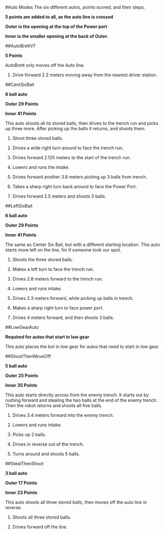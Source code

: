 #Auto Modes
The six different autos, points scored, and their steps.

**5 points are added to all, as the auto line is crossed**

**Outer is the opening at the top of the Power port**

**Inner is the smaller opening at the back of Outer.**

##AutoBrettV7 

**5 Points**

AutoBrett only moves off the Auto line.

1. Drive forward 2.2 meters moving away from the nearest driver station.

##CentSixBall 

**6 ball auto**

**Outer 29 Points**

**Inner 41 Points**

This auto shoots all its stored balls, then drives to the trench run and picks up three more. After picking up the balls it returns, and shoots them.

1. Shoot three stored balls.

2. Drives a wide right turn around to face the trench run.

3. Drives forward 2.125 meters to the start of the trench run.

4. Lowers and runs the intake.

5. Drives forward another 3.8 meters picking up 3 balls from trench.

6. Takes a sharp right turn back around to face the Power Port.

7. Drives forward 2.5 meters and shoots 3 balls.

##LeftSixBall

**6 ball auto**

**Outer 29 Points**

**Inner 41 Points**

The same as Center Six Ball, but with a different starting location. This auto starts more left on the line, for if someone took our spot.

1. Shoots the three stored balls.

2.  Makes a left turn to face the trench run.

3. Drives 2.8 meters forward to the trench run.

4. Lowers and runs intake.

5. Drives 2.3 meters forward, while picking up balls in trench.

6. Makes a sharp right turn to face power port.

7. Drives 4 meters forward, and then shoots 3 balls.

##LowGearAuto

**Required for autos that start in low gear**

This auto places the bot in low gear for autos that need to start in low gear.

##ShootThenMoveOff 

**5 ball auto**

**Outer 25 Points**

**Inner 35 Points**

This auto starts directly across from the enemy trench. It starts out by rushing forward and stealing the two balls at the end of the enemy trench. Then the robot returns and shoots all five balls. 

1. Drives 3.4 meters forward into the enemy trench.

2. Lowers and runs intake.

3. Picks up 2 balls.

4. Drives in reverse out of the trench.

5. Turns around and shoots 5 balls.

##StealThenShoot

**3 ball auto**

**Outer 17 Points**

**Inner 23 Points**

This auto shoots all three stored balls, then moves off the auto line in reverse.

1. Shoots all three stored balls.

2. Drives forward off the line.

